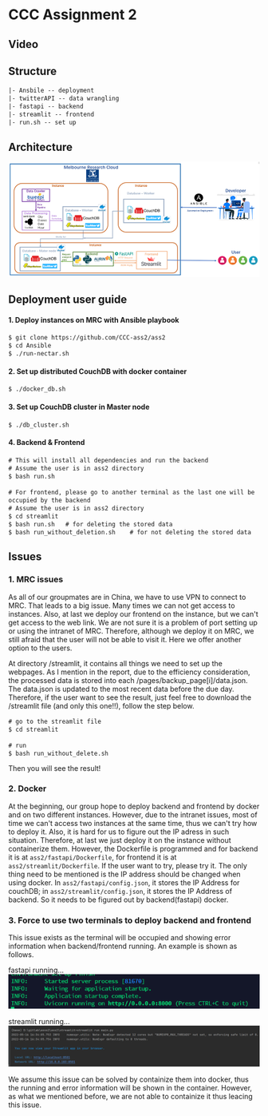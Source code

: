 # CCC Assignment 2

## Video

## Structure
```
|- Ansbile -- deployment
|- twitterAPI -- data wrangling
|- fastapi -- backend
|- streamlit -- frontend
|- run.sh -- set up
```

## Architecture
![alt text](https://github.com/CCC-ass2/ass2/blob/main/Image/architecture.png)

## Deployment user guide

#### 1. Deploy instances on MRC with Ansible playbook
```
$ git clone https://github.com/CCC-ass2/ass2  
$ cd Ansible
$ ./run-nectar.sh
```
#### 2. Set up distributed CouchDB with docker container 
```
$ ./docker_db.sh
```
#### 3.	Set up CouchDB cluster in Master node
```
$ ./db_cluster.sh
```

#### 4. Backend & Frontend
```
# This will install all dependencies and run the backend
# Assume the user is in ass2 directory
$ bash run.sh

# For frontend, please go to another terminal as the last one will be occupied by the backend
# Assume the user is in ass2 directory
$ cd streamlit
$ bash run.sh   # for deleting the stored data
$ bash run_without_deletion.sh    # for not deleting the stored data
```

## Issues
### 1. MRC issues
As all of our groupmates are in China, we have to use VPN to connect to MRC. That leads to a big issue. Many times we can not get access to instances. Also, at last we deploy our frontend on the instance, but we can't get access to the web link. We are not sure it is a problem of port setting up or using the intranet of MRC. Therefore, although we deploy it on MRC, we still afraid that the user will not be able to visit it. Here we offer another option to the users.

At directory /streamlit, it contains all things we need to set up the webpages. As I mention in the report, due to the efficiency consideration, the processed data is stored into each /pages/backup_page[i]/data.json. The data.json is updated to the most recent data before the due day. Therefore, if the user want to see the result, just feel free to download the /streamlit file (and only this one!!), follow the step below.

```
# go to the streamlit file
$ cd streamlit

# run
$ bash run_without_delete.sh
```

Then you will see the result!

### 2. Docker
At the beginning,  our group hope to deploy backend and frontend by docker and on two different instances. However, due to the intranet issues, most of time we can't access two instances at the same time, thus we can't try how to deploy it. Also, it is hard for us to figure out the IP adress in such situation. Therefore, at last we just deploy it on the instance without containerize them. However, the Dockerfile is programmed and for backend it is at `ass2/fastapi/Dockerfile`, for frontend it is at `ass2/streamlit/Dockerfile`. If the user want to try, please try it. The only thing need to be mentioned is the IP address should be changed when using docker. In `ass2/fastapi/config.json`, it stores the IP Address for couchDB; in `ass2/streamlit/config.json`, it stores the IP Address of backend. So it needs to be figured out by backend(fastapi) docker.

### 3. Force to use two terminals to deploy backend and frontend
This issue exists as the terminal will be occupied and showing error information when backend/frontend running. An example is shown as follows.

fastapi running...
![alt text](https://github.com/CCC-ass2/ass2/blob/main/Image/fastapirun.jpg)

streamlit running...
![alt text](https://github.com/CCC-ass2/ass2/blob/main/Image/strun.jpg)

We assume this issue can be solved by containize them into docker, thus the running and error information will be shown in the container. However, as what we mentioned before, we are not able to containize it thus leacing this issue.
